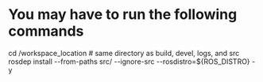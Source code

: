 # You may have to run the following commands
cd /workspace_location # same directory as build, devel, logs, and src
rosdep install --from-paths src/ --ignore-src --rosdistro=${ROS_DISTRO} -y
